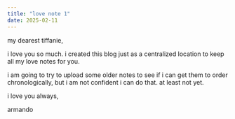```yaml
---
title: "love note 1"
date: 2025-02-11
---
```


my dearest tiffanie,

i love you so much. i created this blog just as a centralized location to keep all my love notes for you. 

i am going to try to upload some older notes to see if i can get them to order chronologically, but i am not confident i can do that. at least not yet. 

i love you always,

armando

